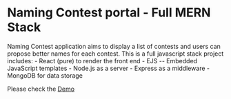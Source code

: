 # Naming Contest portal - Full MERN Stack 

Naming Contest application aims to display a list of contests and users can propose better names for each contest.
This is a full javascript stack project includes:
	- React (pure) to render the front end
	- EJS -- Embedded JavaScript templates 
	- Node.js as a server
	- Express as a middleware
	- MongoDB for data storage 

Please check the [Demo](http://#)
